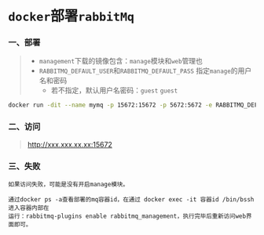 # `docker`部署`rabbitMq`

### 一、部署
> - `management`下载的镜像包含：`manage`模块和`web`管理也
> - `RABBITMQ_DEFAULT_USER`和`RABBITMQ_DEFAULT_PASS` 指定`manage`的用户名和密码
>    - 若不指定，默认用户名密码：`guest` `guest` 
```bash
docker run -dit --name mymq -p 15672:15672 -p 5672:5672 -e RABBITMQ_DEFAULT_USER=admin -e RABBITMQ_DEFAULT_PASS=admin rabbitmq:management
```

### 二、访问
> http://xxx.xxx.xx.xx:15672

### 三、失败
```properties
如果访问失败，可能是没有开启manage模块。

通过docker ps -a查看部署的mq容器id，在通过 docker exec -it 容器id /bin/bssh 进入容器内部在
运行：rabbitmq-plugins enable rabbitmq_management，执行完毕后重新访问web界面即可。
```